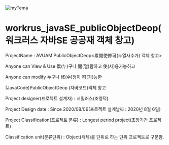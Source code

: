 ![myTema](https://user-images.githubusercontent.com/54846678/89571702-168e2e00-d863-11ea-9d8e-5d91fb980f26.gif)


# workrus_javaSE_publicObjectDeop(워크러스 자바SE 공공재 객체 창고)

ProjectName : AVUAM PublicObjectDeop<累閱使修可(누열사수가) 객체 창고>

Anyone can View & Use 累(누)구나 閱(열)람하고 使(사)용가능하고

Anyone can modify 누구나 修(수)정이 可(가)능한

(JavaCode)PublicObjectDeop (자바코드)객체 창고

Project designer(프로젝트 설계자) : 서밀러스(조영덕)

Project Design date : Since 2020/08/06(프로젝트 설계날짜 : 2020년 8월 6일)

Project Classification(프로젝트 분류) : Longest period project(초장기간 프로젝트)

Classification unit(분류단위) : Object(객체)를 단위로 하는 단위 프로젝트로 구분함.

